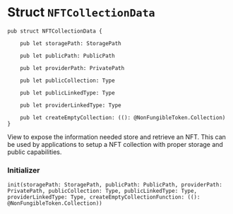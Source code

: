 # Struct `NFTCollectionData`

```cadence
pub struct NFTCollectionData {

    pub let storagePath: StoragePath

    pub let publicPath: PublicPath

    pub let providerPath: PrivatePath

    pub let publicCollection: Type

    pub let publicLinkedType: Type

    pub let providerLinkedType: Type

    pub let createEmptyCollection: ((): @NonFungibleToken.Collection)
}
```

View to expose the information needed store and retrieve an NFT.
This can be used by applications to setup a NFT collection with proper
storage and public capabilities.

### Initializer

```cadence
init(storagePath: StoragePath, publicPath: PublicPath, providerPath: PrivatePath, publicCollection: Type, publicLinkedType: Type, providerLinkedType: Type, createEmptyCollectionFunction: ((): @NonFungibleToken.Collection))
```


